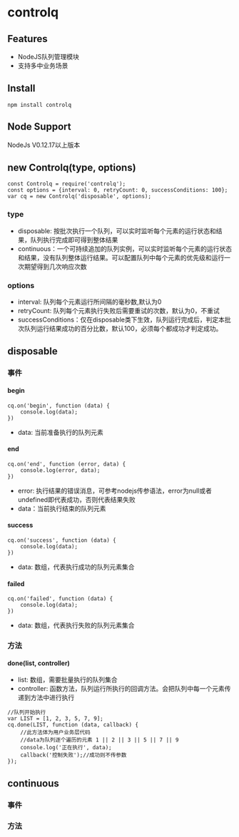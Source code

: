 # controlq

## Features

- NodeJS队列管理模块
- 支持多中业务场景



## Install

```
npm install controlq
```



## Node Support

NodeJs V0.12.17以上版本



## new Controlq(type, options)

```
const Controlq = require('controlq');
const options = {interval: 0, retryCount: 0, successConditions: 100};
var cq = new Controlq('disposable', options);
```



### type

- disposable: 按批次执行一个队列，可以实时监听每个元素的运行状态和结果，队列执行完成即可得到整体结果
- continuous：一个可持续追加的队列实例，可以实时监听每个元素的运行状态和结果，没有队列整体运行结果。可以配置队列中每个元素的优先级和运行一次期望得到几次响应次数

### options

- interval: 队列每个元素运行所间隔的毫秒数,默认为0
- retryCount: 队列每个元素执行失败后需要重试的次数，默认为0，不重试
- successConditions：仅在disposable类下生效，队列运行完成后，判定本批次队列运行结果成功的百分比数，默认100，必须每个都成功才判定成功。



## disposable

### 事件

#### begin

```
cq.on('begin', function (data) {
    console.log(data);
})
```



- data: 当前准备执行的队列元素

#### end

```
cq.on('end', function (error, data) {
    console.log(error, data);
})
```



- error: 执行结果的错误消息，可参考nodejs传参语法，error为null或者undefined即代表成功，否则代表结果失败
- data：当前执行结束的队列元素

#### success

```
cq.on('success', function (data) {
    console.log(data);
})
```



- data: 数组，代表执行成功的队列元素集合

#### failed

```
cq.on('failed', function (data) {
    console.log(data);
})
```



- data: 数组，代表执行失败的队列元素集合

### 方法

#### done(list, controller)

- list: 数组，需要批量执行的队列集合
- controller: 函数方法，队列运行所执行的回调方法。会把队列中每一个元素传递到方法中进行执行



```
//队列开始执行
var LIST = [1, 2, 3, 5, 7, 9];
cq.done(LIST, function (data, callback) {
    //此方法体为用户业务层代码
    //data为队列逐个遍历的元素 1 || 2 || 3 || 5 || 7 || 9
    console.log('正在执行', data);
    callback('控制失败');//成功则不传参数
});
```



## continuous

### 事件

### 方法

